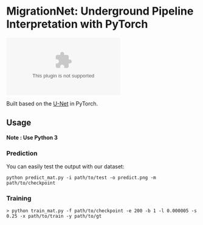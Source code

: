 # MigrationNet: Underground Pipeline Interpretation with PyTorch

![dataset](https://www.dropbox.com/s/tv0ne4bgiql7nco/tgrs_models.tar.gz?dl=0)


Built based on the [U-Net](https://arxiv.org/abs/1505.04597) in PyTorch.


## Usage
**Note : Use Python 3**
### Prediction

You can easily test the output with our dataset:

`python predict_mat.py -i path/to/test -o predict.png -m path/to/checkpoint
`



### Training

```shell script
> python train_mat.py -f path/to/checkpoint -e 200 -b 1 -l 0.000005 -s 0.25 -x path/to/train -y path/to/gt
```
